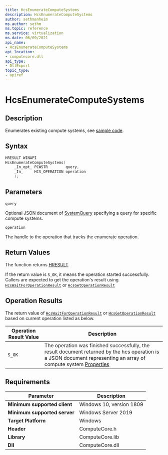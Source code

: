 ```yaml
---
title: HcsEnumerateComputeSystems
description: HcsEnumerateComputeSystems
author: sethmanheim
ms.author: sethm
ms.topic: reference
ms.service: virtualization
ms.date: 06/09/2021
api_name:
- HcsEnumerateComputeSystems
api_location:
- computecore.dll
api_type:
- DllExport
topic_type: 
- apiref
---
```

# HcsEnumerateComputeSystems

## Description

Enumerates existing compute systems, see [sample code](./ComputeSystemSample.md#EnumCS).

## Syntax

```cpp
HRESULT WINAPI
HcsEnumerateComputeSystems(
    _In_opt_ PCWSTR        query,
    _In_     HCS_OPERATION operation
    );
```

## Parameters

`query`

Optional JSON document of [SystemQuery](./../SchemaReference.md#SystemQuery) specifying a query for specific compute systems.

`operation`

The handle to the operation that tracks the enumerate operation.

## Return Values

The function returns [HRESULT](./HCSHResult.md).

If the return value is `S_OK`, it means the operation started successfully. Callers are expected to get the operation's result using [`HcsWaitForOperationResult`](./HcsWaitForOperationResult.md) or [`HcsGetOperationResult`](./HcsGetOperationResult.md)


## Operation Results

The return value of [`HcsWaitForOperationResult`](./HcsWaitForOperationResult.md) or [`HcsGetOperationResult`](./HcsGetOperationResult.md) based on current operation listed as below.

| Operation Result Value | Description |
| -- | -- |
| `S_OK` | The operation was finished successfully, the result document returned by the hcs operation is a JSON document representing an array of compute system [Properties](./../SchemaReference.md#Properties) |


## Requirements

|Parameter|Description|
|---|---|
| **Minimum supported client** | Windows 10, version 1809 |
| **Minimum supported server** | Windows Server 2019 |
| **Target Platform** | Windows |
| **Header** | ComputeCore.h |
| **Library** | ComputeCore.lib |
| **Dll** | ComputeCore.dll |
